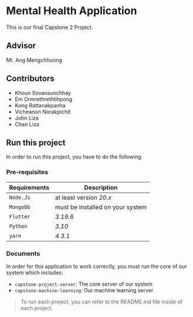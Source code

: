 # Mental Health Application

This is our final Capstone 2 Project.

## Advisor

Mr. Ang Mengchhuong

## Contributors

- Khoun Sovansunchhay
- Em Ormrethrethtihpong
- Kong Rattanakpanha
- Vicheanon Norakpichit
- John Liza
- Chan Liza

## Run this project

In order to run this project, you have to do the following

### Pre-requisites

| Requirements | Description                      |
| ------------ | -------------------------------- |
| `Node.Js`    | at least version _20.x_          |
| `MongoDb`    | must be installed on your system |
| `Flutter`    | _3.19.6_                         |
| `Python`     | _3.10_                           |
| `yarn`       | _4.3.1_                          |

### Documents

In order for this application to work correctly, you must run the core of our system which includes:

- `capstone-project-server`: The core server of our system
- `capstone-machine-learning`: Our machine learning server

> To run each project, you can refer to the README.md file inside of each project.
